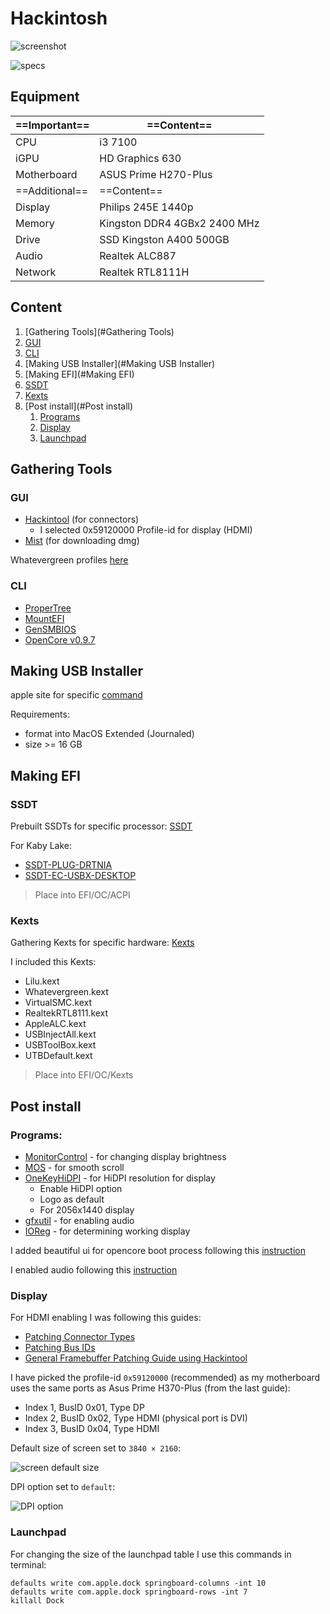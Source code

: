 # Hackintosh

![screenshot](./img/sreenshot.png)

![specs](./img/specs.png)

## Equipment

| ==Important== | ==Content== |
| ---- | ---- |
| CPU | i3 7100 |
| iGPU | HD Graphics 630 |
| Motherboard | ASUS Prime H270-Plus |
| ==Additional== | ==Content== |
| Display | Philips 245E 1440p |
| Memory | Kingston DDR4 4GBx2 2400 MHz |
| Drive | SSD Kingston A400 500GB |
| Audio | Realtek ALC887 |
| Network | Realtek RTL8111H |

## Content
1. [Gathering Tools](#Gathering Tools)
  2. [GUI](#GUI)
  3. [CLI](#CLI)
4. [Making USB Installer](#Making USB Installer)
5. [Making EFI](#Making EFI)
  6. [SSDT](#SSDT)
  7. [Kexts](#Kexts)
8. [Post install](#Post install)
   1. [Programs](#Programs)
   2. [Display](#Display)
   3. [Launchpad](#Launchpad)


## Gathering Tools
### GUI
- [Hackintool](https://github.com/benbaker76/Hackintool) (for connectors)
	- I selected 0x59120000 Profile-id for display (HDMI)
- [Mist](https://github.com/ninxsoft/Mist) (for downloading dmg)

Whatevergreen profiles [here](https://github.com/acidanthera/WhateverGreen/blob/master/Manual/FAQ.IntelHD.en.md)
### CLI
- [ProperTree](https://github.com/corpnewt/ProperTree)
- [MountEFI](https://github.com/corpnewt/MountEFI)
- [GenSMBIOS](https://github.com/corpnewt/GenSMBIOS)
- [OpenCore v0.9.7](https://github.com/acidanthera/OpenCorePkg/releases)

## Making USB Installer
apple site for specific [command](https://support.apple.com/en-us/101578)

Requirements:
- format into MacOS Extended (Journaled)
- size >= 16 GB

## Making EFI
### SSDT
Prebuilt SSDTs for specific processor: [SSDT](https://dortania.github.io/Getting-Started-With-ACPI/ssdt-methods/ssdt-prebuilt.html#intel-desktop-ssdts)

For Kaby Lake:
- [SSDT-PLUG-DRTNIA](https://github.com/dortania/Getting-Started-With-ACPI/blob/master/extra-files/compiled/SSDT-PLUG-DRTNIA.aml)
- [SSDT-EC-USBX-DESKTOP](https://github.com/dortania/Getting-Started-With-ACPI/blob/master/extra-files/compiled/SSDT-EC-USBX-DESKTOP.aml)

> Place into EFI/OC/ACPI
### Kexts
Gathering Kexts for specific hardware: [Kexts](https://dortania.github.io/OpenCore-Install-Guide/ktext.html#firmware-drivers)

I included this Kexts:
- Lilu.kext
- Whatevergreen.kext
- VirtualSMC.kext
- RealtekRTL8111.kext
- AppleALC.kext
- USBInjectAll.kext
- USBToolBox.kext
- UTBDefault.kext

> Place into EFI/OC/Kexts

## Post install
### Programs:

- [MonitorControl](https://github.com/MonitorControl/MonitorControl/releases) - for changing display brightness
- [MOS](https://mos.caldis.me) - for smooth scroll
- [OneKeyHiDPI](https://github.com/xzhih/one-key-hidpi) - for HiDPI resolution for display
	- Enable HiDPI option
	- Logo as default
	- For 2056x1440 display
- [gfxutil](https://github.com/acidanthera/gfxutil/releases) - for enabling audio
- [IOReg](https://github.com/khronokernel/IORegistryClone/blob/master/ioreg-302.zip) - for determining working display

I added beautiful ui for opencore boot process following this [instruction](https://dortania.github.io/OpenCore-Post-Install/cosmetic/gui.html)

I enabled audio following this [instruction](https://dortania.github.io/OpenCore-Post-Install/universal/audio.html)

### Display

For HDMI enabling I was following this guides: 

- [Patching Connector Types](https://dortania.github.io/OpenCore-Post-Install/gpu-patching/intel-patching/connector.html)
- [Patching Bus IDs](https://dortania.github.io/OpenCore-Post-Install/gpu-patching/intel-patching/busid.html#parsing-the-framebuffer)
- [General Framebuffer Patching Guide using Hackintool](https://www.tonymacx86.com/threads/guide-general-framebuffer-patching-guide-hdmi-black-screen-problem.269149/)

I have picked the profile-id `0x59120000` (recommended) as my motherboard uses the same ports as Asus Prime H370-Plus (from the last guide):
- Index 1, BusID 0x01, Type DP  
- Index 2, BusID 0x02, Type HDMI (physical port is DVI)  
- Index 3, BusID 0x04, Type HDMI

Default size of screen set to `3840 × 2160`:

![screen default size](./img/img_size.png)

DPI option set to `default`:

![DPI option](./img/img_size_option.png)

### Launchpad

For changing the size of the launchpad table I use this commands in terminal:

```shell
defaults write com.apple.dock springboard-columns -int 10
defaults write com.apple.dock springboard-rows -int 7 
killall Dock
```
